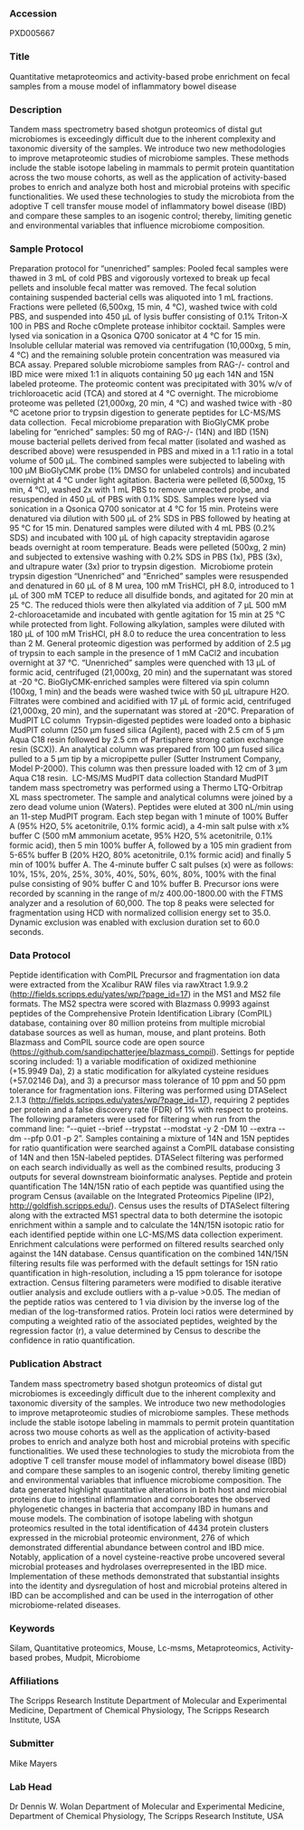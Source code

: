 ### Accession
PXD005667

### Title
Quantitative metaproteomics and activity-based probe enrichment on fecal samples from a mouse model of inflammatory bowel disease

### Description
Tandem mass spectrometry based shotgun proteomics of distal gut microbiomes is exceedingly difficult due to the inherent complexity and taxonomic diversity of the samples. We introduce two new methodologies to improve metaproteomic studies of microbiome samples. These methods include the stable isotope labeling in mammals to permit protein quantitation across the two mouse cohorts, as well as the application of activity-based probes to enrich and analyze both host and microbial proteins with specific functionalities. We used these technologies to study the microbiota from the adoptive T cell transfer mouse model of inflammatory bowel disease (IBD) and compare these samples to an isogenic control; thereby, limiting genetic and environmental variables that influence microbiome composition.

### Sample Protocol
Preparation protocol for “unenriched” samples: Pooled fecal samples were thawed in 3 mL of cold PBS and vigorously vortexed to break up fecal pellets and insoluble fecal matter was removed. The fecal solution containing suspended bacterial cells was aliquoted into 1 mL fractions. Fractions were pelleted (6,500xg, 15 min, 4 °C), washed twice with cold PBS, and suspended into 450 µL of lysis buffer consisting of 0.1% Triton-X 100 in PBS and Roche cOmplete protease inhibitor cocktail. Samples were lysed via sonication in a Qsonica Q700 sonicator at 4 °C for 15 min. Insoluble cellular material was removed via centrifugation (10,000xg, 5 min, 4 °C) and the remaining soluble protein concentration was measured via BCA assay. Prepared soluble microbiome samples from RAG-/- control and IBD mice were mixed 1:1 in aliquots containing 50 µg each 14N and 15N labeled proteome. The proteomic content was precipitated with 30% w/v of trichloroacetic acid (TCA) and stored at 4 °C overnight. The microbiome proteome was pelleted (21,000xg, 20 min, 4 °C) and washed twice with -80 °C acetone prior to trypsin digestion to generate peptides for LC-MS/MS data collection.  Fecal microbiome preparation with BioGlyCMK probe labeling for “enriched” samples: 50 mg of RAG-/- (14N) and IBD (15N) mouse bacterial pellets derived from fecal matter (isolated and washed as described above) were resuspended in PBS and mixed in a 1:1 ratio in a total volume of 500 µL. The combined samples were subjected to labeling with 100 µM BioGlyCMK probe (1% DMSO for unlabeled controls) and incubated overnight at 4 °C under light agitation. Bacteria were pelleted (6,500xg, 15 min, 4 °C), washed 2x with 1 mL PBS to remove unreacted probe, and resuspended in 450 µL of PBS with 0.1% SDS. Samples were lysed via sonication in a Qsonica Q700 sonicator at 4 °C for 15 min. Proteins were denatured via dilution with 500 µL of 2% SDS in PBS followed by heating at 95 °C for 15 min. Denatured samples were diluted with 4 mL PBS (0.2% SDS) and incubated with 100 µL of high capacity streptavidin agarose beads overnight at room temperature. Beads were pelleted (500xg, 2 min) and subjected to extensive washing with 0.2% SDS in PBS (1x), PBS (3x), and ultrapure water (3x) prior to trypsin digestion.  Microbiome protein trypsin digestion “Unenriched” and “Enriched” samples were resuspended and denatured in 60 µL of 8 M urea, 100 mM TrisHCl, pH 8.0, introduced to 1 µL of 300 mM TCEP to reduce all disulfide bonds, and agitated for 20 min at 25 °C. The reduced thiols were then alkylated via addition of 7 µL 500 mM 2-chloroacetamide and incubated with gentle agitation for 15 min at 25 °C while protected from light. Following alkylation, samples were diluted with 180 µL of 100 mM TrisHCl, pH 8.0 to reduce the urea concentration to less than 2 M. General proteomic digestion was performed by addition of 2.5 µg of trypsin to each sample in the presence of 1 mM CaCl2 and incubation overnight at 37 °C. “Unenriched” samples were quenched with 13 µL of formic acid, centrifuged (21,000xg, 20 min) and the supernatant was stored at -20 °C. BioGlyCMK-enriched samples were filtered via spin column (100xg, 1 min) and the beads were washed twice with 50 µL ultrapure H2O. Filtrates were combined and acidified with 17 µL of formic acid, centrifuged (21,000xg, 20 min), and the supernatant was stored at -20°C. Preparation of MudPIT LC column  Trypsin-digested peptides were loaded onto a biphasic MudPIT column (250 µm fused silica (Agilent), paced with 2.5 cm of 5 µm Aqua C18 resin followed by 2.5 cm of Partisphere strong cation exchange resin (SCX)). An analytical column was prepared from 100 µm fused silica pulled to a 5 µm tip by a micropipette puller (Sutter Instrument Company, Model P-2000). This column was then pressure loaded with 12 cm of 3 µm Aqua C18 resin.  LC-MS/MS MudPIT data collection Standard MudPIT tandem mass spectrometry was performed using a Thermo LTQ-Orbitrap XL mass spectrometer. The sample and analytical columns were joined by a zero dead volume union (Waters). Peptides were eluted at 300 nL/min using an 11-step MudPIT program. Each step began with 1 minute of 100% Buffer A (95% H2O, 5% acetonitrile, 0.1% formic acid), a 4-min salt pulse with x% buffer C (500 mM ammonium acetate, 95% H2O, 5% acetonitrile, 0.1% formic acid), then 5 min 100% buffer A, followed by a 105 min gradient from 5-65% buffer B (20% H2O, 80% acetonitrile, 0.1% formic acid) and finally 5 min of 100% buffer A. The 4-minute buffer C salt pulses (x) were as follows: 10%, 15%, 20%, 25%, 30%, 40%, 50%, 60%, 80%, 100% with the final pulse consisting of 90% buffer C and 10% buffer B. Precursor ions were recorded by scanning in the range of m/z 400.00-1800.00 with the FTMS analyzer and a resolution of 60,000. The top 8 peaks were selected for fragmentation using HCD with normalized collision energy set to 35.0. Dynamic exclusion was enabled with exclusion duration set to 60.0 seconds.

### Data Protocol
Peptide identification with ComPIL Precursor and fragmentation ion data were extracted from the Xcalibur RAW files via rawXtract 1.9.9.2 (http://fields.scripps.edu/yates/wp/?page_id=17) in the MS1 and MS2 file formats. The MS2 spectra were scored with Blazmass 0.9993 against peptides of the Comprehensive Protein Identification Library (ComPIL) database, containing over 80 million proteins from multiple microbial database sources as well as human, mouse, and plant proteins. Both Blazmass and ComPIL source code are open source (https://github.com/sandipchatterjee/blazmass_compil). Settings for peptide scoring included: 1) a variable modification of oxidized methionine (+15.9949 Da), 2) a static modification for alkylated cysteine residues (+57.02146 Da), and 3) a precursor mass tolerance of 10 ppm and 50 ppm tolerance for fragmentation ions. Filtering was performed using DTASelect 2.1.3 (http://fields.scripps.edu/yates/wp/?page_id=17), requiring 2 peptides per protein and a false discovery rate (FDR) of 1% with respect to proteins. The following parameters were used for filtering when run from the command line: “--quiet --brief --trypstat --modstat -y 2 -DM 10 --extra --dm --pfp 0.01 -p 2”. Samples containing a mixture of 14N and 15N peptides for ratio quantification were searched against a ComPIL database consisting of 14N and then 15N-labeled peptides. DTASelect filtering was performed on each search individually as well as the combined results, producing 3 outputs for several downstream bioinformatic analyses. Peptide and protein quantification The 14N/15N ratio of each peptide was quantified using the program Census (available on the Integrated Proteomics Pipeline (IP2), http://goldfish.scripps.edu/). Census uses the results of DTASelect filtering along with the extracted MS1 spectral data to both determine the isotopic enrichment within a sample and to calculate the 14N/15N isotopic ratio for each identified peptide within one LC-MS/MS data collection experiment. Enrichment calculations were performed on filtered results searched only against the 14N database. Census quantification on the combined 14N/15N filtering results file was performed with the default settings for 15N ratio quantification in high-resolution, including a 15 ppm tolerance for isotope extraction. Census filtering parameters were modified to disable iterative outlier analysis and exclude outliers with a p-value >0.05. The median of the peptide ratios was centered to 1 via division by the inverse log of the median of the log-transformed ratios. Protein loci ratios were determined by computing a weighted ratio of the associated peptides, weighted by the regression factor (r), a value determined by Census to describe the confidence in ratio quantification.

### Publication Abstract
Tandem mass spectrometry based shotgun proteomics of distal gut microbiomes is exceedingly difficult due to the inherent complexity and taxonomic diversity of the samples. We introduce two new methodologies to improve metaproteomic studies of microbiome samples. These methods include the stable isotope labeling in mammals to permit protein quantitation across two mouse cohorts as well as the application of activity-based probes to enrich and analyze both host and microbial proteins with specific functionalities. We used these technologies to study the microbiota from the adoptive T cell transfer mouse model of inflammatory bowel disease (IBD) and compare these samples to an isogenic control, thereby limiting genetic and environmental variables that influence microbiome composition. The data generated highlight quantitative alterations in both host and microbial proteins due to intestinal inflammation and corroborates the observed phylogenetic changes in bacteria that accompany IBD in humans and mouse models. The combination of isotope labeling with shotgun proteomics resulted in the total identification of 4434 protein clusters expressed in the microbial proteomic environment, 276 of which demonstrated differential abundance between control and IBD mice. Notably, application of a novel cysteine-reactive probe uncovered several microbial proteases and hydrolases overrepresented in the IBD mice. Implementation of these methods demonstrated that substantial insights into the identity and dysregulation of host and microbial proteins altered in IBD can be accomplished and can be used in the interrogation of other microbiome-related diseases.

### Keywords
Silam, Quantitative proteomics, Mouse, Lc-msms, Metaproteomics, Activity-based probes, Mudpit, Microbiome

### Affiliations
The Scripps Research Institute
Department of Molecular and Experimental Medicine, Department of Chemical Physiology, The Scripps Research Institute, USA

### Submitter
Mike Mayers

### Lab Head
Dr Dennis W. Wolan
Department of Molecular and Experimental Medicine, Department of Chemical Physiology, The Scripps Research Institute, USA


